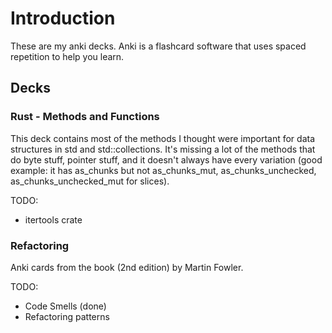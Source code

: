 # Introduction
These are my anki decks. Anki is a flashcard software that uses spaced repetition to help you learn.

## Decks

### Rust - Methods and Functions

This deck contains most of the methods I thought were important for data structures in std and std::collections. It's missing a lot of the methods that do byte stuff, pointer stuff, and it doesn't always have every variation (good example: it has as_chunks but not as_chunks_mut, as_chunks_unchecked, as_chunks_unchecked_mut for slices).

TODO:
- itertools crate

### Refactoring

Anki cards from the book (2nd edition) by Martin Fowler.

TODO:
- Code Smells (done)
- Refactoring patterns